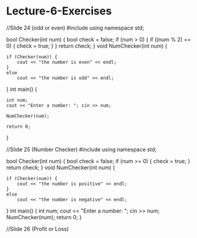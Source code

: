 # Lecture-6-Exercises

//Slide 24 (odd or even)
#include <iostream>
using namespace std;


bool Checker(int num) {	
	bool check = false;
	if (num > 0) {
		if ((num % 2) == 0) {
			check = true;
		}
	}
	return check;
}
void NumChecker(int num) {

	if (Checker(num)) {
		cout << "the number is even" << endl;
	}
	else
		cout << "the number is odd" << endl;
}
int main() {

	int num;
	cout << "Enter a number: "; cin >> num;

	NumChecker(num);

	return 0;
}
  
//Slide 25 (Number Checker)
	#include <iostream>
using namespace std;


bool Checker(int num) {	
	bool check = false;
	if (num >= 0) {
		check = true;
	}
	return check;
}
void NumChecker(int num) {

	if (Checker(num)) {
		cout << "the number is positive" << endl;
	}
	else
		cout << "the number is negative" << endl;
}
int main() {
	int num;
	cout << "Enter a number: "; cin >> num;
	NumChecker(num);
	return 0;
}

	
//Slide 26 (Profit or Loss)
